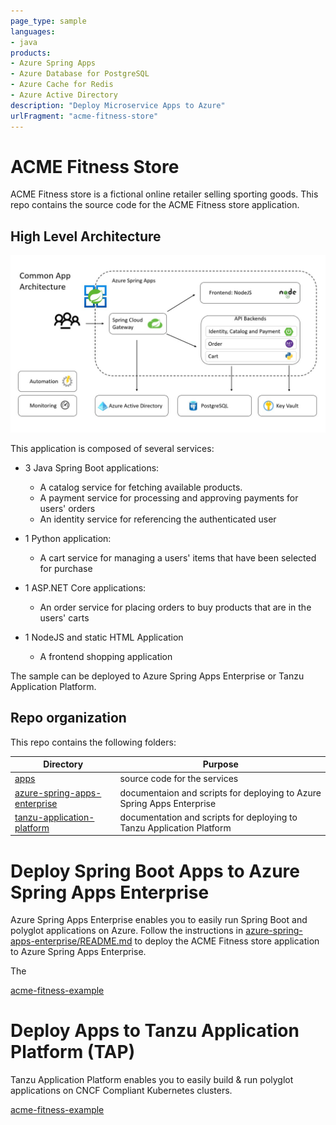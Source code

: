 ```yaml
---
page_type: sample
languages:
- java
products:
- Azure Spring Apps
- Azure Database for PostgreSQL
- Azure Cache for Redis
- Azure Active Directory
description: "Deploy Microservice Apps to Azure"
urlFragment: "acme-fitness-store"
---
```

# ACME Fitness Store

ACME Fitness store is a fictional online retailer selling sporting goods. This
repo contains the source code for the ACME Fitness store application.  

## High Level Architecture
![An image showing the services involved in the ACME Fitness Store. It depicts the applications and their dependencies](./azure-spring-apps-enterprise/media/architecture.jpg)

This application is composed of several services:

* 3 Java Spring Boot applications:
  * A catalog service for fetching available products. 
  * A payment service for processing and approving payments for users' orders
  * An identity service for referencing the authenticated user

* 1 Python application:
  * A cart service for managing a users' items that have been selected for purchase

* 1 ASP.NET Core applications:
  * An order service for placing orders to buy products that are in the users' carts

* 1 NodeJS and static HTML Application
  * A frontend shopping application

The sample can be deployed to Azure Spring Apps Enterprise or Tanzu Application
Platform. 

## Repo organization 

This repo contains the following folders:


| Directory                                                        | Purpose |
| ---------------------------------------------------------------- | ------------- |
| [apps](./apps)                                                   | source code for the services  |
| [azure-spring-apps-enterprise](./azure-spring-apps-enterprise)   | documentaion and scripts for deploying to Azure Spring Apps Enterprise |
| [tanzu-application-platform](./tanzu-application-platform)       | documentation and scripts for deploying to Tanzu Application Platform|

# Deploy Spring Boot Apps to Azure Spring Apps Enterprise

Azure Spring Apps Enterprise enables you to easily run Spring Boot and 
polyglot applications on Azure. Follow the instructions in 
[azure-spring-apps-enterprise/README.md](./azure-spring-apps-enterprise/README.md) 
to deploy the ACME Fitness store application to Azure Spring Apps Enterprise.

The 


[acme-fitness-example](./azure-spring-apps-enterprise/README.md)

# Deploy Apps to Tanzu Application Platform (TAP)

Tanzu Application Platform enables you to easily build & run polyglot applications on CNCF Compliant Kubernetes clusters.

[acme-fitness-example](./tanzu-application-platform/README.md)



